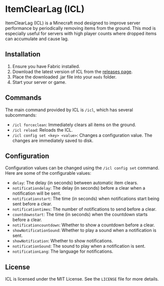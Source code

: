 # ItemClearLag (ICL)

ItemClearLag (ICL) is a Minecraft mod designed to improve server performance by periodically removing items from the ground. This mod is especially useful for servers with high player counts where dropped items can accumulate and cause lag.

## Installation

1. Ensure you have Fabric installed.
2. Download the latest version of ICL from the [releases page](https://github.com/VeiTrr/ICL/releases).
3. Place the downloaded .jar file into your `mods` folder.
4. Start your server or game.

## Commands

The main command provided by ICL is `/icl`, which has several subcommands:

- `/icl forceclean`: Immediately clears all items on the ground.
- `/icl reload`: Reloads the ICL.
- `/icl config set <key> <value>`: Changes a configuration value. The changes are immediately saved to disk.

## Configuration

Configuration values can be changed using the `/icl config set` command. Here are some of the configurable values:

- `delay`: The delay (in seconds) between automatic item clears.
- `notificationdelay`: The delay (in seconds) before a clear when a notification will be sent.
- `notificationstart`: The time (in seconds) when notifications start being sent before a clear.
- `notificationtimes`: The number of notifications to send before a clear.
- `countdownstart`: The time (in seconds) when the countdown starts before a clear.
- `notificationcountdown`: Whether to show a countdown before a clear.
- `showNotificationSound`: Whether to play a sound when a notification is sent.
- `showNotification`: Whether to show notifications.
- `notificationSound`: The sound to play when a notification is sent.
- `notificationLang`: The language for notifications.

## License

ICL is licensed under the MIT License. See the `LICENSE` file for more details.